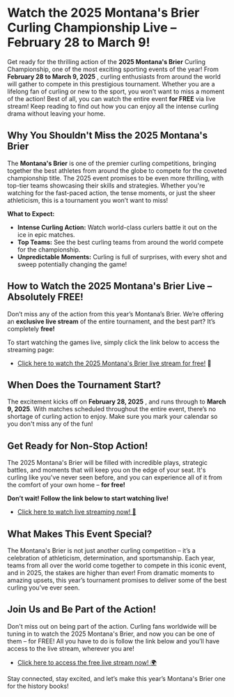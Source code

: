 # Watch the 2025 Montana's Brier Curling Championship Live – February 28 to March 9!

Get ready for the thrilling action of the **2025 Montana's Brier** Curling Championship, one of the most exciting sporting events of the year! From **February 28 to March 9, 2025** , curling enthusiasts from around the world will gather to compete in this prestigious tournament. Whether you are a lifelong fan of curling or new to the sport, you won’t want to miss a moment of the action! Best of all, you can watch the entire event **for FREE** via live stream! Keep reading to find out how you can enjoy all the intense curling drama without leaving your home.

## Why You Shouldn't Miss the 2025 Montana's Brier

The **Montana's Brier** is one of the premier curling competitions, bringing together the best athletes from around the globe to compete for the coveted championship title. The 2025 event promises to be even more thrilling, with top-tier teams showcasing their skills and strategies. Whether you're watching for the fast-paced action, the tense moments, or just the sheer athleticism, this is a tournament you won’t want to miss!

**What to Expect:**

- **Intense Curling Action:** Watch world-class curlers battle it out on the ice in epic matches.
- **Top Teams:** See the best curling teams from around the world compete for the championship.
- **Unpredictable Moments:** Curling is full of surprises, with every shot and sweep potentially changing the game!

## How to Watch the 2025 Montana's Brier Live – Absolutely FREE!

Don’t miss any of the action from this year’s Montana’s Brier. We’re offering an **exclusive live stream** of the entire tournament, and the best part? It’s completely **free!**

To start watching the games live, simply click the link below to access the streaming page:

- [Click here to watch the 2025 Montana's Brier live stream for free!](https://tinyurl.com/livestreamfreeo?st=2025montanasbrier&si=gh) 🎥

## When Does the Tournament Start?

The excitement kicks off on **February 28, 2025** , and runs through to **March 9, 2025**. With matches scheduled throughout the entire event, there’s no shortage of curling action to enjoy. Make sure you mark your calendar so you don't miss any of the fun!

## Get Ready for Non-Stop Action!

The 2025 Montana's Brier will be filled with incredible plays, strategic battles, and moments that will keep you on the edge of your seat. It's curling like you've never seen before, and you can experience all of it from the comfort of your own home – **for free!**

**Don’t wait! Follow the link below to start watching live!**

- [Click here to watch live streaming now! 🚨](https://tinyurl.com/livestreamfreeo?st=2025montanasbrier&si=gh)

## What Makes This Event Special?

The Montana's Brier is not just another curling competition – it’s a celebration of athleticism, determination, and sportsmanship. Each year, teams from all over the world come together to compete in this iconic event, and in 2025, the stakes are higher than ever! From dramatic moments to amazing upsets, this year’s tournament promises to deliver some of the best curling you’ve ever seen.

## Join Us and Be Part of the Action!

Don't miss out on being part of the action. Curling fans worldwide will be tuning in to watch the 2025 Montana's Brier, and now you can be one of them – for FREE! All you have to do is follow the link below and you’ll have access to the live stream, wherever you are!

- [Click here to access the free live stream now! 🌍](https://tinyurl.com/livestreamfreeo?st=2025montanasbrier&si=gh)

Stay connected, stay excited, and let’s make this year’s Montana's Brier one for the history books!
